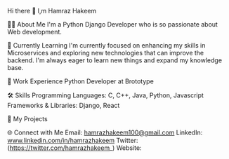 Hi there 👋 I,m Hamraz Hakeem 

👨‍💻 About Me
I'm a Python Django Developer who is so passionate about Web development.

🌱 Currently Learning
I'm currently focused on enhancing my skills in Microservices and exploring new technologies that can improve the backend. I'm always eager to learn new things and expand my knowledge base.

💼 Work Experience
Python Developer at Brototype

🛠️ Skills
Programming Languages: C, C++, Java, Python, Javascript
Frameworks & Libraries: Django, React

🚀 My Projects

🌐 Connect with Me
Email: hamrazhakeem100@gmail.com
LinkedIn: www.linkedin.com/in/hamrazhakeem
Twitter: (https://twitter.com/hamrazhakeem_)
Website: 


